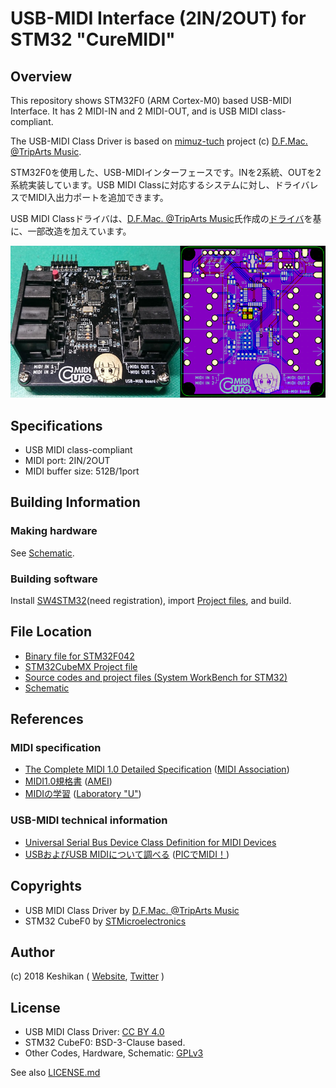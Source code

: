 # USB-MIDI Interface (2IN/2OUT) for STM32 "CureMIDI"

## Overview

This repository shows STM32F0 (ARM Cortex-M0) based USB-MIDI Interface.
It has 2 MIDI-IN and 2 MIDI-OUT, and is USB MIDI class-compliant.

The USB-MIDI Class Driver is based on [mimuz-tuch](https://github.com/mimuz/mimuz-tuch) project (c) [D.F.Mac. @TripArts Music](https://github.com/tadfmac).

STM32F0を使用した、USB-MIDIインターフェースです。INを2系統、OUTを2系統実装しています。USB MIDI Classに対応するシステムに対し、ドライバレスでMIDI入出力ポートを追加できます。

USB MIDI Classドライバは、[D.F.Mac. @TripArts Music](https://github.com/tadfmac)氏作成の[ドライバ](https://github.com/mimuz/mimuz-tuch/tree/master/STM32)を基に、一部改造を加えています。

![Sample Image](./hardware/curemidi.png)

## Specifications

* USB MIDI class-compliant
* MIDI port: 2IN/2OUT
* MIDI buffer size: 512B/1port

## Building Information

### Making hardware

See [Schematic](./hardware/schematic.pdf).

### Building software

Install [SW4STM32](http://www.openstm32.org/HomePage)(need registration), import [Project files](./software/SW4STM32_project/), and build.

## File Location

* [Binary file for STM32F042](./software/bin/)
* [STM32CubeMX Project file](./software/SW4STM32_project/CureMIDI_IF.ioc)
* [Source codes and project files (System WorkBench for STM32)](./software/SW4STM32_project/)
* [Schematic](./hardware/schematic.pdf)

## References

### MIDI specification

* [The Complete MIDI 1.0 Detailed Specification](https://www.midi.org/specifications/item/the-midi-1-0-specification) ([MIDI Association](https://www.midi.org/))
* [MIDI1.0規格書](http://amei.or.jp/midistandardcommittee/MIDI1.0.pdf) ([AMEI](http://amei.or.jp/))
* [MIDIの学習](http://www1.plala.or.jp/yuuto/midi/index.html) ([Laboratory "U"](http://www1.plala.or.jp/yuuto/top.html))

### USB-MIDI technical information

* [Universal Serial Bus Device Class Definition for MIDI Devices](http://www.usb.org/developers/docs/devclass_docs/midi10.pdf)
* [USBおよびUSB MIDIについて調べる](http://picmidi.seesaa.net/article/150728556.html) ([PICでMIDI！](http://picmidi.seesaa.net/))

## Copyrights

* USB MIDI Class Driver by [D.F.Mac. @TripArts Music](http://ta-music.strikingly.com/)
* STM32 CubeF0 by [STMicroelectronics](https://www.st.com/en/embedded-software/stm32cubef0.html)

## Author

(c) 2018 Keshikan ( [Website](http://www.keshikan.net/),  [Twitter](https://twitter.com/keshinomi_88pro) )

## License

* USB MIDI Class Driver: [CC BY 4.0](https://creativecommons.org/licenses/by/4.0/)
* STM32 CubeF0: BSD-3-Clause based.
* Other Codes, Hardware, Schematic: [GPLv3](https://www.gnu.org/licenses/gpl-3.0.html)

See also [LICENSE.md](./LICENSE.md)